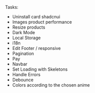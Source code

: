 Tasks:

- Uninstall card shadcnui
- Images product performance
- Resize products
- Dark Mode
- Local Storage
- i18n
- Edit Footer / responsive
- Pagination
- Pay
- Navbar
- Set Loading with Skeletons
- Handle Errors
- Debounce
- Colors according to the chosen anime

